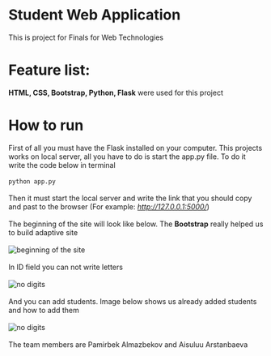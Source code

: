 # Student Web Application
This is project for Finals for Web Technologies<br />

# Feature list:
<b>HTML, CSS, Bootstrap, Python, Flask</b> were used for this project<br />

# How to run
First of all you must have the Flask installed on your computer. This projects works on local server, all you have to do is start the app.py file. To do it write the code below in terminal<br /><br />
```python app.py```<br /><br />
Then it must start the local server and write the link that you should copy and past to the browser (For example: <i>http://127.0.0.1:5000/</i>)<br /><br />
The beginning of the site will look like below. The <b>Bootstrap</b> really helped us to build adaptive site<br /><br />
![beginning of the site](imgs/beginning.png)<br /><br />
In ID field you can not write letters<br /><br />
![no digits](imgs/no%20digits.png)<br /><br />
And you can add students. Image below shows us already added students and how to add them<br /><br />
![no digits](imgs/adding%20a%20student.png)<br /><br />
The team members are Pamirbek Almazbekov and Aisuluu Arstanbaeva
